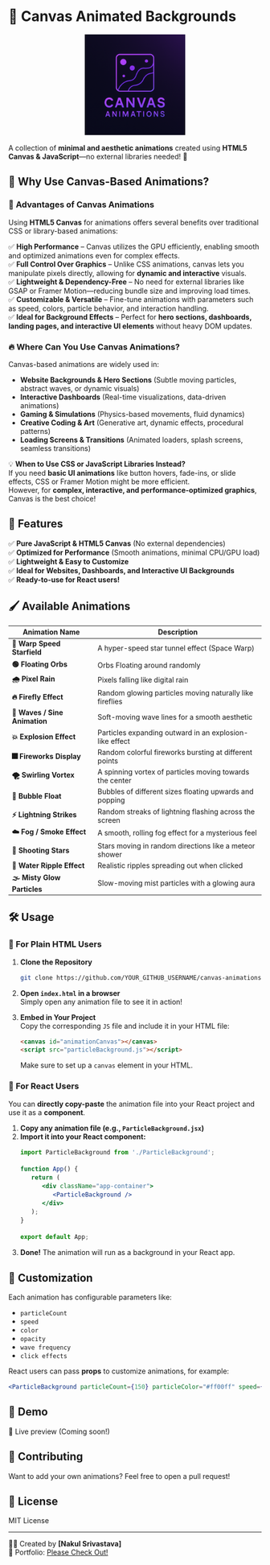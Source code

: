 
# 🎨 Canvas Animated Backgrounds  

<p align="center">
  <img src="logo.png" alt="Canvas Animations Logo" width="200px" >
</p>  

A collection of **minimal and aesthetic animations** created using **HTML5 Canvas & JavaScript**—no external libraries needed! 🚀  

## 🎨 Why Use Canvas-Based Animations?  

### 🚀 **Advantages of Canvas Animations**  
Using **HTML5 Canvas** for animations offers several benefits over traditional CSS or library-based animations:  

✅ **High Performance** – Canvas utilizes the GPU efficiently, enabling smooth and optimized animations even for complex effects.  
✅ **Full Control Over Graphics** – Unlike CSS animations, canvas lets you manipulate pixels directly, allowing for **dynamic and interactive** visuals.  
✅ **Lightweight & Dependency-Free** – No need for external libraries like GSAP or Framer Motion—reducing bundle size and improving load times.  
✅ **Customizable & Versatile** – Fine-tune animations with parameters such as speed, colors, particle behavior, and interaction handling.  
✅ **Ideal for Background Effects** – Perfect for **hero sections, dashboards, landing pages, and interactive UI elements** without heavy DOM updates.  

### 🔥 **Where Can You Use Canvas Animations?**  
Canvas-based animations are widely used in:  
- **Website Backgrounds & Hero Sections** (Subtle moving particles, abstract waves, or dynamic visuals)  
- **Interactive Dashboards** (Real-time visualizations, data-driven animations)  
- **Gaming & Simulations** (Physics-based movements, fluid dynamics)  
- **Creative Coding & Art** (Generative art, dynamic effects, procedural patterns)  
- **Loading Screens & Transitions** (Animated loaders, splash screens, seamless transitions)  

💡 **When to Use CSS or JavaScript Libraries Instead?**  
If you need **basic UI animations** like button hovers, fade-ins, or slide effects, CSS or Framer Motion might be more efficient.  
However, for **complex, interactive, and performance-optimized graphics**, Canvas is the best choice!  


## 🌟 Features  

✅ **Pure JavaScript & HTML5 Canvas** (No external dependencies)  
✅ **Optimized for Performance** (Smooth animations, minimal CPU/GPU load)  
✅ **Lightweight & Easy to Customize**  
✅ **Ideal for Websites, Dashboards, and Interactive UI Backgrounds**  
✅ **Ready-to-use for React users!**  

## 🖌️ Available Animations  

| Animation Name               | Description |
|------------------------------|-------------|
| **🚀 Warp Speed Starfield**   | A hyper-speed star tunnel effect (Space Warp) |
| **🟢 Floating Orbs**          | Orbs Floating around randomly |
| **🌧️ Pixel Rain**             | Pixels falling like digital rain |
| **🔥 Firefly Effect**         | Random glowing particles moving naturally like fireflies |
| **🌊 Waves / Sine Animation** | Soft-moving wave lines for a smooth aesthetic |
| **💥 Explosion Effect**       | Particles expanding outward in an explosion-like effect |\
| **🎆 Fireworks Display**      | Random colorful fireworks bursting at different points
| **🌪️ Swirling Vortex**        | A spinning vortex of particles moving towards the center
| **🔵 Bubble Float**           | Bubbles of different sizes floating upwards and popping
| **⚡ Lightning Strikes**      | Random streaks of lightning flashing across the screen
| **☁️ Fog / Smoke Effect**     | A smooth, rolling fog effect for a mysterious feel
| **🌠 Shooting Stars**         | Stars moving in random directions like a meteor shower
| **🌊 Water Ripple Effect**    | Realistic ripples spreading out when clicked
| **🌫️ Misty Glow Particles**   | Slow-moving mist particles with a glowing aura



## 🛠️ Usage  

### **🔹 For Plain HTML Users**
1. **Clone the Repository**  
   ```sh
   git clone https://github.com/YOUR_GITHUB_USERNAME/canvas-animations.git
   ```
2. **Open `index.html` in a browser**  
   Simply open any animation file to see it in action!  

3. **Embed in Your Project**  
   Copy the corresponding `JS` file and include it in your HTML file:  
   ```html
   <canvas id="animationCanvas"></canvas>
   <script src="particleBackground.js"></script>
   ```
   Make sure to set up a `canvas` element in your HTML.  

### **🔹 For React Users**
You can **directly copy-paste** the animation file into your React project and use it as a **component**.  

1. **Copy any animation file (e.g., `ParticleBackground.jsx`)**  
2. **Import it into your React component:**  
   ```jsx
   import ParticleBackground from './ParticleBackground';

   function App() {
      return (
         <div className="app-container">
            <ParticleBackground />
         </div>
      );
   }

   export default App;
   ```
3. **Done!** The animation will run as a background in your React app.  

## 📌 Customization  

Each animation has configurable parameters like:
- `particleCount`
- `speed`
- `color`
- `opacity`
- `wave frequency`
- `click effects`

React users can pass **props** to customize animations, for example:  
```jsx
<ParticleBackground particleCount={150} particleColor="#ff00ff" speed={0.8} />
```

## 🎯 Demo  

🚀 Live preview (Coming soon!)  

## 🤝 Contributing  

Want to add your own animations? Feel free to open a pull request!  

## 📜 License  

MIT License 

---
👨‍💻 Created by **[Nakul Srivastava]**  
🔗 Portfolio: [Please Check Out!](https://nakul-srivastava-dev.vercel.app/)  


